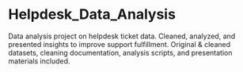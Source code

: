 # Helpdesk_Data_Analysis
Data analysis project on helpdesk ticket data. Cleaned, analyzed, and presented insights to improve support fulfillment. Original &amp; cleaned datasets, cleaning documentation, analysis scripts, and presentation materials included.
